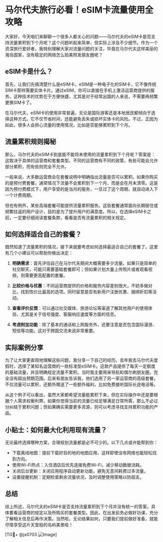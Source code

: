 # 马尔代夫旅行必看！eSIM卡流量使用全攻略

大家好，今天咱们来聊聊一个很多人都关心的问题——马尔代夫的eSIM卡是否支持流量累积到下个月呢？这个问题听起来简单，但实际上涉及不少细节。作为一个资深旅行爱好者，我特别理解大家对流量问题的关注，毕竟在马尔代夫这样美丽的海岛国家，没有稳定的网络怎么拍美照发朋友圈呢？

## eSIM卡是什么？

首先，让我们先搞清楚什么是eSIM卡。eSIM是一种电子化的SIM卡，它不像传统SIM卡那样需要实体卡片。通过eSIM，你可以直接在手机上激活运营商提供的服务。这种技术的优势在于方便快捷，尤其是对于经常出国的人来说，不需要再频繁更换SIM卡了。

在马尔代夫，eSIM卡的使用非常普遍，无论是国际游客还是本地居民都倾向于选择这种方式。它不仅节省时间，还能避免丢失或损坏实体卡的风险。不过，正因为如此，很多人会担心流量的使用情况，比如是否能够累积到下个月。

## 流量累积规则揭秘

那么，马尔代夫的eSIM卡到底能不能将未使用的流量累积到下个月呢？答案是：这取决于具体的运营商和套餐类型。不同的运营商有不同的政策，有些可能会允许部分累积，而有些则完全不允许。

一般来说，大多数运营商会在套餐说明中明确指出流量是否可以累积。如果你购买的是预付费套餐，通常情况下流量不会累积到下一个月，而是会在月末清零。这是因为预付费模式下，用户享受的是当月的服务，一旦过了这个周期，就自动进入下一个计费周期。

但也有例外，某些高端套餐可能提供流量累积服务。这些套餐通常面向长期居住或频繁往返的用户设计，目的是为了提升用户的满意度。所以，在选择eSIM卡之前，一定要仔细阅读套餐条款，看看是否有流量累积的相关规定。

## 如何选择适合自己的套餐？

既然知道了流量累积的情况，接下来就要考虑如何选择最适合自己的套餐了。这里有几个小建议可以帮助你做出决定：

1. **明确需求**：首先评估自己在马尔代夫期间大概需要多少流量。如果只是简单的社交聊天，可能只需要基础套餐即可；但如果计划大量上传照片或者观看视频，则需要更高配置的套餐。

2. **比较价格与优惠**：不同运营商提供的价格和服务内容差别很大，不妨多做对比，找到性价比最高的选项。同时留意是否有新用户注册优惠、捆绑折扣等活动。

3. **查看评价反馈**：可以通过社交媒体、旅游论坛等渠道了解其他用户的使用体验，尤其是关于信号强度、客服响应速度等方面的信息。

4. **考虑附加功能**：除了基本的通话和上网服务外，还要注意是否包含国际漫游、短信等功能。这对于跨国交流来说非常重要。

## 实际案例分享

为了让大家更直观地理解这些问题，我分享一下自己的经历。去年我去马尔代夫度假时，选择了某知名运营商的一款标准型eSIM卡。这款产品提供了每天一定额度的基础流量，并且明确规定流量不累积。当时我主要用来导航和偶尔刷朋友圈，完全没有超出预期范围。后来有朋友告诉我，他们选用了另一家运营商的高级套餐，不仅流量可以累积，还额外赠送了一些额外福利，比如免费接听国际长途电话等。

从这个例子可以看出，虽然大家都希望流量能累积下来，但在实际操作中还是要根据个人需求权衡利弊。如果你觉得当前的流量已经足够满足日常所需，那么不必过分纠结于累积问题；但如果确实需要更多资源，则可以考虑寻找支持累积功能的产品。

## 小贴士：如何最大化利用现有流量？

无论最终选择哪种方案，合理规划流量都是必不可少的。以下几点或许能帮到你：

- 下载离线地图：提前下载好目的地的地图应用，这样即使没有网络也能轻松找到方向。
- 使用Wi-Fi热点：入住酒店后优先连接免费Wi-Fi，减少移动数据消耗。
- 关闭后台更新：关闭应用程序自动更新功能，避免无意间耗费过多流量。
- 设置提醒机制：定期检查剩余流量状况，及时调整使用策略以防超支。

## 总结

综上所述，马尔代夫的eSIM卡是否支持流量累积到下个月并没有统一的答案，具体要看运营商的规定以及所购买的套餐类型。因此，在出发前务必做好功课，充分了解相关信息后再作决策。当然啦，无论结果如何，只要我们提前做好准备，就能尽情享受这片天堂般的岛屿美景啦！

[TG💪+ @jx0703 ![Image](https://github.com/user-attachments/assets/dbca1d08-cadb-493c-b0ec-ad6f7a83f270)]